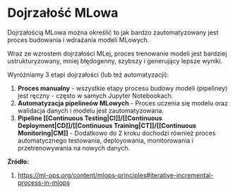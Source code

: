 # Dojrzałość MLowa
Dojrzałością MLowa można określić to jak bardzo zautomatyzowany jest proces budowania i wdrażania modeli MLowych.

Wraz ze wzrostem dojrzałości MLej, proces trenowanie modeli jest bardziej ustrukturyzowany, mniej błędogenny, szybszy i generujący lepsze wyniki.

Wyróżniamy 3 etapi dojrzałości (lub też automatyzacji):

1. **Proces manualny** - wszystkie etapy procesu budowy modeli (pipeliney) jest ręczny - często w samych Jupyter Notebookach.
2. **Automatyzacja pipelineów MLowych** - Proces uczenia się modelu oraz walidacja danych i modelu jest zautomatyzowana.
3. **Pipeline [[Continuous Testing|CI]]/[[Continuous Deployment|CD]]/[[Continuous Training|CT]]/[[Continuous Monitoring|CM]]** - Dodatkowo do 2 kroku dochodzi również proces automatycznego testowania, deployowania, monitorowania i przetrenowywania na nowych danych.

**Źródło:**
1. https://ml-ops.org/content/mlops-principles#iterative-incremental-process-in-mlops